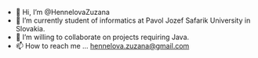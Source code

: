 - 👋 Hi, I’m @HennelovaZuzana
- 🌱 I’m currently student of informatics at Pavol Jozef Safarik University in Slovakia.
- 💞️ I’m willing to collaborate on projects requiring Java.
- 📫 How to reach me ... hennelova.zuzana@gmail.com

<!---
HennelovaZuzana/HennelovaZuzana is a ✨ special ✨ repository because its `README.md` (this file) appears on your GitHub profile.
You can click the Preview link to take a look at your changes.
--->
